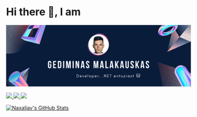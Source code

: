 # Hi there 👋, I am 

![Naxaliav](banner.png)

<p>
<a href="https://www.linkedin.com/in/gediminas-malakauskas/">
    <img src="https://img.shields.io/badge/-LinkedIn-2D2B55?style=flat-square&logo=linkedin&logoColor=white"/>
</a>
<a href="https://www.upwork.com/freelancers/~0105a9c34afd28f21d?viewMode=1">
    <img src="https://img.shields.io/badge/-Upwork-2D2B55?style=flat-squaree&logo=upwork&logoColor=white%22"/>
</a>
  <img src="https://img.shields.io/badge/Stand_with-Ukraine-ffd700.svg?labelColor=0057b7"/>
</p>

<a href="https://github.com/Naxaliav">
  <img height="180em" src="https://github-readme-stats.vercel.app/api?username=Naxaliav&show_icons=true&theme=shades-of-purple&count_private=true" alt="Naxaliav's GitHub Stats" />
</a>
